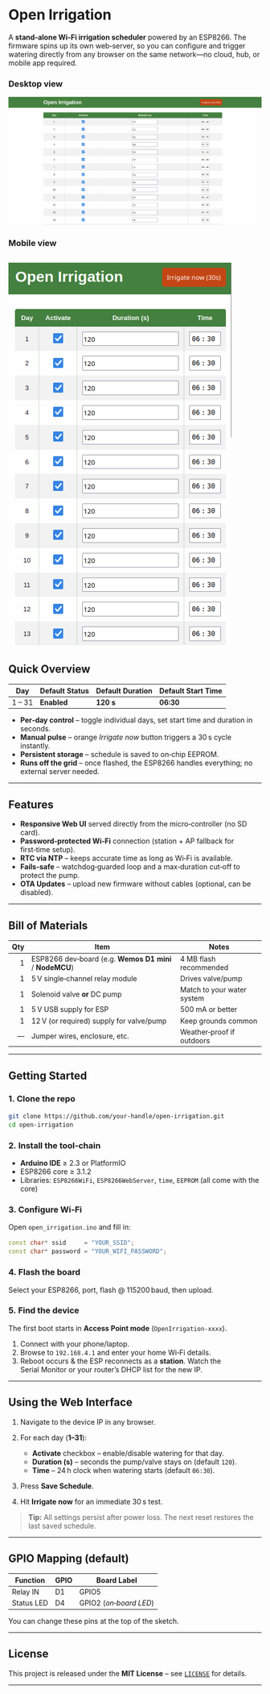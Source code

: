 # Open Irrigation

A **stand‑alone Wi‑Fi irrigation scheduler** powered by an ESP8266.  The firmware spins up its own web‑server, so you can configure and trigger watering directly from any browser on the same network—no cloud, hub, or mobile app required.

### Desktop view
![Screenshot of the desktop scheduler UI](op1.png)

### Mobile view
![Screenshot of the mobile scheduler UI](op2.png)
---

## Quick Overview

| Day    | Default Status | Default Duration | Default Start Time |
| ------ | -------------- | ---------------- | ------------------ |
| 1 – 31 | **Enabled**    | **120 s**        | **06:30**          |

* **Per‑day control** – toggle individual days, set start time and duration in seconds.
* **Manual pulse** – orange *Irrigate now* button triggers a 30 s cycle instantly.
* **Persistent storage** – schedule is saved to on‑chip EEPROM.
* **Runs off the grid** – once flashed, the ESP8266 handles everything; no external server needed.

---

## Features

* **Responsive Web UI** served directly from the micro‑controller (no SD card).
* **Password‑protected Wi‑Fi** connection (station + AP fallback for first‑time setup).
* **RTC via NTP** – keeps accurate time as long as Wi‑Fi is available.
* **Fails‑safe** – watchdog‑guarded loop and a max‑duration cut‑off to protect the pump.
* **OTA Updates** – upload new firmware without cables (optional, can be disabled).

---

## Bill of Materials

| Qty | Item                                                     | Notes                      |
| --: | -------------------------------------------------------- | -------------------------- |
|   1 | ESP8266 dev‑board (e.g. **Wemos D1 mini** / **NodeMCU**) | 4 MB flash recommended     |
|   1 | 5 V single‑channel relay module                          | Drives valve/pump          |
|   1 | Solenoid valve **or** DC pump                            | Match to your water system |
|   1 | 5 V USB supply for ESP                                   | 500 mA or better           |
|   1 | 12 V (or required) supply for valve/pump                 | Keep grounds common        |
|   — | Jumper wires, enclosure, etc.                            | Weather‑proof if outdoors  |

---

## Getting Started

### 1. Clone the repo

```bash
git clone https://github.com/your‑handle/open‑irrigation.git
cd open‑irrigation
```

### 2. Install the tool‑chain

* **Arduino IDE** ≥ 2.3 or PlatformIO
* ESP8266 core ≥ 3.1.2
* Libraries: `ESP8266WiFi`, `ESP8266WebServer`, `time`, `EEPROM` (all come with the core)

### 3. Configure Wi‑Fi

Open `open_irrigation.ino` and fill in:

```cpp
const char* ssid     = "YOUR_SSID";
const char* password = "YOUR_WIFI_PASSWORD";
```

### 4. Flash the board

Select your ESP8266, port, flash @ 115200 baud, then upload.

### 5. Find the device

The first boot starts in **Access Point mode** (`OpenIrrigation‑xxxx`).

1. Connect with your phone/laptop.
2. Browse to `192.168.4.1` and enter your home Wi‑Fi details.
3. Reboot occurs & the ESP reconnects as a **station**.  Watch the Serial Monitor or your router’s DHCP list for the new IP.

---

## Using the Web Interface

1. Navigate to the device IP in any browser.
2. For each day (**1–31**):

   * **Activate** checkbox – enable/disable watering for that day.
   * **Duration (s)** – seconds the pump/valve stays on (default `120`).
   * **Time** – 24 h clock when watering starts (default `06:30`).
3. Press **Save Schedule**.
4. Hit **Irrigate now** for an immediate 30 s test.

> **Tip:** All settings persist after power loss.  The next reset restores the last saved schedule.

---

## GPIO Mapping (default)

| Function   | GPIO | Board Label            |
| ---------- | ---- | ---------------------- |
| Relay IN   | D1   | GPIO5                  |
| Status LED | D4   | GPIO2 (*on‑board LED*) |

You can change these pins at the top of the sketch.

---

## License

This project is released under the **MIT License** – see [`LICENSE`](LICENSE) for details.

---
